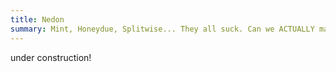 ```yaml
---
title: Nedon
summary: Mint, Honeydue, Splitwise... They all suck. Can we ACTUALLY manage our finances properly?
---
```


under construction!
